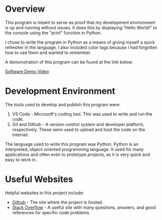 # Overview

This program is meant to serve as proof that my development environment is up and running without issues.
It does this by displaying "Hello World!" to the console using the "print" function in Python.

I chose to write the program in Python as a means of giving myself a quick refresher in the language.
I also included color tags because I had forgotten how to use them and wanted to remember.

A demonstration of this program can be found at the link below:

[Software Demo Video](https://youtu.be/hACkJ6ywXUs)

# Development Environment

The tools used to develop and publish this program were:
1. VS Code - Microsoft's coding tool. This was used to write and run the code.
2. Git and Github - A version control system and developer platform, respectively. These were used to upload and host the code on the internet.
  
The language used to write this program was Python. Python is an interpreted, object-oriented programming language. It used for many applications and often even to prototype projects, as it is very quick and easy to work in.

# Useful Websites

Helpful websites in this project include:
* [Github](https://github.com/) - The site where the project is hosted.
* [Stack Overflow](https://stackoverflow.com/) - A useful site with many questions, answers, and good references for specific code problems.
